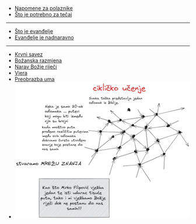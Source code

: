 #  


<!--  ❗❗❗ 📝Kartice koje trebam ubaciti:
%%sve ovo trebam naći u karticama, ankiju, bilježnici i Obsidianu - clean writig vault%%
- što je evanđelje?
- što je tečaj evanđelja?
- Pavlovo jednostavno evanđelje
	- Što je uzor ovom siteu - ono što je radio sveti Pavao:
- o bodrenju: evanđelje nije solo sport, nego timski sport
- Crkva je mjesto gdje se predaje živa i djelotvorna Božja riječ
- isto tako Crkva 
-->

- [Napomene za polaznike](notes/000-Napomene-za-polaznike.md)
- [Što je potrebno za tečaj](notes/001-Što-je-potrebno-za-tečaj.md) 

---

- [Što je evanđelje](notes/002-Što-je-evanđelje.md)
- [Evanđelje je nadnaravno](notes/003-Evanđelje-je-nadnaravno.md)

---
- [Krvni savez](notes/010-Krvni-savez.md)
- [Božanska razmjena](notes/020-Božanska-razmjena.md)
- [Narav Božje riječi](notes/030-Narav-Božje-riječi.md)
- [Vjera](notes/040-Vjera.md)
- [Preobrazba uma](notes/050-Preobrazba-uma.md)
- ![cikličko-učenje](assets/cikličko-učenje.png) 